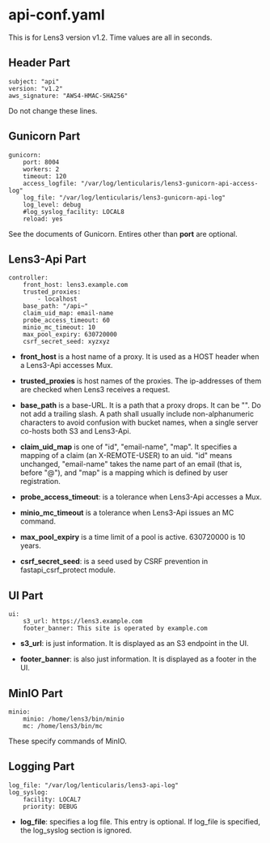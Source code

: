 # api-conf.yaml

This is for Lens3 version v1.2.  Time values are all in seconds.

## Header Part

```
subject: "api"
version: "v1.2"
aws_signature: "AWS4-HMAC-SHA256"
```
Do not change these lines.

## Gunicorn Part

```
gunicorn:
    port: 8004
    workers: 2
    timeout: 120
    access_logfile: "/var/log/lenticularis/lens3-gunicorn-api-access-log"
    log_file: "/var/log/lenticularis/lens3-gunicorn-api-log"
    log_level: debug
    #log_syslog_facility: LOCAL8
    reload: yes
```

See the documents of Gunicorn.  Entires other than __port__ are
optional.

## Lens3-Api Part

```
controller:
    front_host: lens3.example.com
    trusted_proxies:
        - localhost
    base_path: "/api~"
    claim_uid_map: email-name
    probe_access_timeout: 60
    minio_mc_timeout: 10
    max_pool_expiry: 630720000
    csrf_secret_seed: xyzxyz
```

* __front_host__ is a host name of a proxy.  It is used as a HOST
  header when a Lens3-Api accesses Mux.

* __trusted_proxies__ is host names of the proxies.  The ip-addresses
  of them are checked when Lens3 receives a request.

* __base_path__ is a base-URL.  It is a path that a proxy drops.  It
  can be "".  Do not add a trailing slash.  A path shall usually
  include non-alphanumeric characters to avoid confusion with bucket
  names, when a single server co-hosts both S3 and Lens3-Api.

* __claim_uid_map__ is one of "id", "email-name", "map".  It specifies
  a mapping of a claim (an X-REMOTE-USER) to an uid.  "id" means
  unchanged, "email-name" takes the name part of an email (that is,
  before "@"), and "map" is a mapping which is defined by user
  registration.

* __probe_access_timeout__: is a tolerance when Lens3-Api accesses a
  Mux.

* __minio_mc_timeout__ is a tolerance when Lens3-Api issues an MC
  command.

* __max_pool_expiry__ is a time limit of a pool is active.  630720000
  is 10 years.

* __csrf_secret_seed__: is a seed used by CSRF prevention in
  fastapi_csrf_protect module.

## UI Part

```
ui:
    s3_url: https://lens3.example.com
    footer_banner: This site is operated by example.com
```

* __s3_url__: is just information.  It is displayed as an S3 endpoint
  in the UI.

* __footer_banner__: is also just information.  It is displayed as a
  footer in the UI.

## MinIO Part

```
minio:
    minio: /home/lens3/bin/minio
    mc: /home/lens3/bin/mc
```

These specify commands of MinIO.

## Logging Part

```
log_file: "/var/log/lenticularis/lens3-api-log"
log_syslog:
    facility: LOCAL7
    priority: DEBUG
```

* __log_file__: specifies a log file.  This entry is optional.  If
  log_file is specified, the log_syslog section is ignored.
